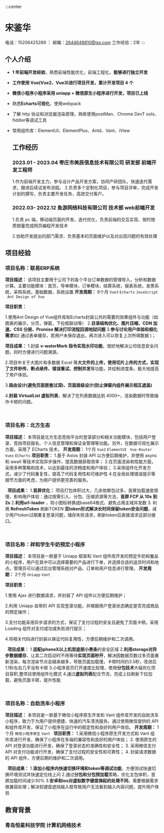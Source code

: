:::center

# 宋鉴华

电话：15206425289 ｜ 邮箱：2644648810@qq.com 
工作经验：2年
:::

## 个人介绍

- **1 年前端开发经验**，熟悉前端性能优化，前端工程化，**能够进行独立开发**

- **工作使用 Vue(Vue2、Vue3)进行项目开发，累计开发项目 4 个**

- **微信小程序小程序采用 uniapp + 微信原生小程序进行开发，项目已上线**

- 熟悉**Echarts可视化**、使用webpack

- 了解 http 协议和浏览器渲染原理，熟练使用postMan、Chrome DevT ools、fiddler等调试工具

- 常用组件库：ElementUI、ElementPlus、Antd、Vant、iView
  
  ## 工作经历
  
  ### 2023.01 - 2023.04 枣庄市美辰信息技术有限公司 研发部 前端开发工程师
  
  1.作为前端开发主力，参与设计产品开发方案，协同产研团队，快速迭代需求，跟进后续试发布流程。
  2.负责多个定制化项目，参与项目评审，完成开发计划的撰写，负责主要开发任务，高效交付客户。
  
  ### 2022.03- 2022.12 鱼游网络科技有限公司 技术部 web前端开发
  
  1.负责 pc 端，移动端页面的开发，迭代优化，负责前端的交互实现、按时按质按量完成网页编程开发技术
  
  2.协助开发提出的部门需求、负责基本的页面维护以及对出现问题的有效处理

## 项目经验

### 项目名称：联易ERP系统

**项目描述：**  该项目主要用于公司下的各个平台订单数据的管理导入，分析和数据计算。主要功能模块：首页，导单模块，订单模块，结算系统，报表系统，发票系统，采购系统，基础数据，系统设置
**开发周期：** 6个月
`Vue3` `Echarts` `JavaScript` ` Ant Design of Vue`

**项目职责：**  

1.使用Ant Design of Vue组件库和Echarts封装公共的需要的效果组件与功能（如图表的展示，分页，弹窗，下拉框联动等）
2.**目录结构优化、图片压缩、CDN 加速、CSS 分层、Promise 解决打印流程回调地狱问题**
3.**参与讨论用户体验和细化需求**如( 通过表单缓存，若用户未保存退出，再次进入可以恢复上次所填数据 )；

**项目成果：**
1.封装 **v-waterMark 指令实现水印功能**，很好地解决公司信息安全问题，同时方便进行问题溯源。

2.项目中关于大图片和多数据 Excel 等**大文件的上传，使用切片上传的方式，实现了文件秒传、断点续传、错误重试、控制并发**等功能，并绘制进度条，极大地提高了用户体验。

3.**路由设计(避免页面嵌套过深)、页面层级设计(防止弹窗内组件展示相互遮盖)**

4.**封装 VirtualList 虚拟列表**，解决了在列表数据达到 4000+，渲染数据时导致操作卡顿的问题。

&nbsp;
&nbsp;

### 项目名称：北方生态

**项目描述：** 本项目是北方生态竞拍平台的登录部分和相关功能模块，包括用户登录、竞拍项目报名、个人信息管理和保证金管理等功能。另外，在数据可视化展示方面，采用了 ECharts 技术。
**开发周期：** 1个月
`Vue2`  `ElementUI ` `Vue-Router` `Vuex` `ECharts`
**项目职责：** 
1.基于 Axios 封装 API 以方便后期维护，并使用 async 和 await 等技术实现异步操作，提高数据获取效率；
2.在页面渲染和性能方面，采用多种策略和技术，以达到最佳的流畅度和用户体验；
3.采用组件化开发方式，减少了代码重复性，提高了代码复用性和可维护性
4.在全局处理错误提示等细节方面的考虑，为用户提供更完善的服务。

&nbsp;
**项目成果：**
1.**首屏优化：** 项目打包体积过大，几余依赖包过多，首屏加载速度很慢，影响用户体验：通过按需引入、分包、压缩资源等方法，**首屏 FCP 从 10s 到 2s**
2.**利用url-loader** ，将小图标转换成base64格式、避免占用主域并发数
3. 利用 **RefreshToken** 刷新TOKEN **双token形式解决长时间保留token安全问题**，减少用户token过期重复登录问题，储存失败请求，刷新token后直接请求这部分接口。

&nbsp;
&nbsp;

### 项目名称：祥和学生牛奶预定小程序

**项目描述：** 本项目是一款基于 Uniapp 框架和 Vant 组件库开发的预定牛奶和餐品的小程序，用户在其中可以选择需要的产品进行下单，并选择合适的送货时间和地点。管理员可以通过后台管理系统对产品、订单和用户信息进行管理。
**开发周期：** 2个月
`Uniapp`  `Vant`

**项目职责：**  

1.使用 Ajax 进行数据请求，并封装了 API 组件以方便后期维护；

2.利用 Uniapp 自带的 API 实现登录功能，并根据用户登录状态确定是否完成商品的预定操作；

3.支付功能采用异步请求的方式，保证了支付过程的安全且避免了页面卡顿。采用 Loading 组件对支付成功或失败进行提示；

4.将相关代码进行封装以保证代码复用性，方便后期维护和二次调用。

&nbsp;
**项目成果：**
1.**适配iphoneX以上机型底部小黑条**的安全区域
2.**利用storage对异步数据缓存**，让其二次启动时不用等待**实现页面秒开**，解决因数据页数过多页面重新渲染，每次渲染节点会越来越多，导致页面加载慢，卡顿时间约3.5秒，改进后1.1秒左右几乎没有卡顿
3.小程序首页打开速度比较慢，使用**分包技术**大幅优化项目容积,整项目使用组件化模式
4.通过**虚拟列表**配合节流，完成上拉刷新下拉加载，避免页面卡顿，提升性能

&nbsp;

### 项目名称：自助洗车小程序

**项目描述：** 本项目是一款基于微信小程序原生开发和 Vant 组件库开发的自助洗车小程序，致力于为用户提供便捷、快速的汽车清洗服务。通过使用微信提供的 API 和组件库开发，保证了小程序在运行中的稳定性和良好的用户体验。
**开发周期：** 1个月
`微信小程序原生` `Vant `
**项目职责：** 
1.采用微信小程序原生开发方式和 Vant 组件库进行开发，确保了小程序在多端的兼容性和良好的用户体验；
2. 使用原生的 API 对登录功能进行开发，确保了登录状态的准确性和安全性；
3. 采用微信支付 API 对支付功能进行开发，确保了支付过程的安全性和可靠性；
4. 封装请求数据的 API 组件，方便后期的维护和二次调用。

&nbsp;
**项目成果：**
1.**添加小程序内快速切换环境和token等调试功能**，方便测试快速切换环境测试并快速定位线上问
2.通过**分包和分包预加载**策略，优化主包体积，首屏加载时间减少30%
3.**安卓和ios对虚拟数字键盘弹起的处理不同**，需要根据需求做兼容处理；解决软键盘遮挡输入框导致用户无法看到输入内容问题，提升用户体验

## 教育背景

### 青岛恒星科技学院 计算机网络技术
